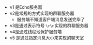 * v1 是Echo服务器
* v2是常规的方式实现的群聊服务器
    * 服务端不知道客户端消息发送完毕了
* v3是通过表示符号 `\r\n`实现的群聊服务器
* v4是通过线程池保护服务端
* v5 是通过指定消息大小来实现的聊天室